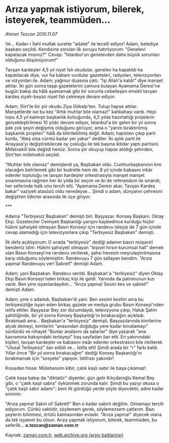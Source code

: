 # Arıza yapmak istiyorum, bilerek, isteyerek, teammüden...

*Ahmet Tezcan 2010.11.07*

<td class="columnist-detail">
<p>Ve... Kader-i İlahî mutlak surette "adalet" ile tecelli ediyor! Adam, belediye başkanı seçildi. Kendisine sorulan ilk soruyu hatırlıyorum: "Genelevi kapatacak mısınız?" Cevap: "İstanbul'un genelevden daha büyük sorunları olduğunu düşünüyorum!"</p>
<p>
<div id="haberMetinDiv">
<p>Tavşan kardeşler 4,5 yıl niyet falı okudular, genelev ha kapatıldı ha kapatılacak diye, vur ha babam vurdular gazeteleri, radyoları, televizyonları ve vizyonları ile. Adam; yağmur duasına çıktı. "İşi Allah'a kaldı!" diye manşet attılar. İki gün sonra taşıp gazetelerini çamura bulayan Ayamama Deresi'ne bugün bakıp da hâlâ ayamamak gibi bir sorunla cebelleşen emekli tavşan kardeş siyah-beyaz niyet falı çekmeye devam ediyor.
<p>Adam; Siirt'te bir şiir okudu Ziya Gökalp'ten. Tutup hapse attılar. Manşetlerde ise bu kez "Artık muhtar bile olamaz!" kahkahası vardı. Hepi topu 4,5 yıl kalmıştı başkanlık koltuğunda, 4,5 yılda hazırlattığı projelerin gerçekleştirilmesi 10 yıldır devam ediyor, İstanbul'a bir gelen bir yıl sonra pek çok şeyin değişmiş olduğunu görüyor, ama o "yarım bıraktırılmış başkanlık projeleri" hâlâ da bitirilebilmiş değil. Adam; hapisten çıkıp parti kurdu, "Ateş olsa cürmü kadar yer yakar" dediler. İki aylık parti ile Anayasa'yı değiştirebilecek oy çokluğu ile tek başına iktidar yaptı partisini. Milletvekili bile değildi henüz. Sonra şiir okuyup hapse atıldığı şehirden, Siirt'ten milletvekili seçildi.
<p>"Muhtar bile olamaz" demişlerdi ya, Başbakan oldu. Cumhurbaşkanının kim olacağını belirlemek gibi bir kudretle hem de. 8 yıl içinde babasını inkâr edenler topluluğu ve tavşan kardeşler orkestrasıyla manşet manşet sıvanmasına rağmen her iki yılda bir seçim ve iki de referandum ile sınandı, her seferinde halk onu tercih etti. "Ayamama Deresi akar, Tavşan Kardeş bakar" vaziyeti atasözü oldu neredeyse... Şimdi o adam, dünyanın çehresini değiştiren liderler arasında ilk üçe giriyor.
<p>***
<p>Adama "Terbiyesiz Başbakan" demişti biri. Başyazar. Konsey Başkanı. Oktay Ekşi. Gazeteciler Cemiyeti Başkanlığı yarışını kaybedince kurduğu hiçbir hükmi şahsiyeti olmayan Basın Konseyi için randevu isteyip de 7 gün içinde cevap alamadığı için televizyonlara çıkıp "Terbiyesiz Başbakan" demişti.
<p>İlk defa açıklıyorum: O sırada "terbiyesiz" dediği adamın basın müşaviri bendeniz idim. Hükmi şahsiyeti olmayan "kişisel hırsın kurumsal hali" demek olan Basın Konseyi'ne randevu verilerek, şahsi hevesin meşrulaştırılmasına karşı olduğumu söylemiştim. Randevuyu 7 gün sallayan bendim. "Arıza yapma! Randevuyu ver! Sabret!" demişti Adam.
<p>Adam; yani Başbakan. Randevu verildi. Başbakan'a "terbiyesiz" diyen Oktay Ekşi Basın Konseyi'nden birkaç kişi ile geldi. Yanında da patronunun kızı vardı. Ben yine isyanlardaydım... "Arıza yapma! Sesini kes ve sabret!" demişti Adam.
<p>Adam; yine o adamdı, Başbakan'dı yani. Ben sesimi kestim ama bu terbiyesizliğe isyan eden birkaç gazete ve medya grubu Basın Konseyi'nden istifa ettiler. Başyazar Bey zor durumdaydı, televizyona çıkıp, Haluk Şahin şahitliğinde, bir yıl sonra Konsey Başkanlığı'nı bırakacağını açıkladı. Bırakmadı ama... Başbakan'a "terbiyesiz" demişti. Başyazılarında kimilerine alçak demeyi, kimilerini "anasından doğduğu yere kadar kovalamayı" sürdürdü ve nihayet "Bunlar analarını da satarlar" diye yazarak "ana kavramına bakışındaki terbiyeyi" baş sayfadan ilan etti. En yakınındaki kişileri, tavşan kardeşler ve babasını inkâr edenler orkestrasını bile irkilterek "Ulusal Terbiyesiz" ilan edildi ve... İstifa etti! Şimdi arada bir "r" farkı kaldı. Yıllar önce "Bir yıl sonra bırakacağım" dediği Konsey Başkanlığı'nı bırakmamak için "sosyete" yapıyor. İstifrası yakındır!
<p>Kıssadan hisse: Mütebessim kibir, çatık kaşlı sabır ile başa çıkamaz!
<p>Çatık kaşa bakıp da "diktatör" diyenler, gün gelir Kılıçdaroğlu Kemal Bey gibi, o "çatık kaşlı sabra" öykünmek zorunda kalır. Şimdi bu yazıyı okusa o "çatık kaşlı sabır adamı"; beni ilk gördüğü yerde şöyle diyecektir, adım kadar eminim:
<p>"Arıza yapma! Sakin ol! Sabret!" Ben o kadar sabırlı değilim. Olmamayı tercih ediyorum. Çünkü vaktidir, söylemem gerek, söylemezsem çatlarım. Bazı şeylerin bilinmesi, örtülü kalmasından evladır. "Arıza yapma!" diyecek olana da tek isyanım bu olsun. Arıza yapmak istiyorum, bilerek, teammüden, bu seferlik...<b> a.tezcan@zaman.com.tr</b></p></p></p></p></p></p></p></p></p></p></p></div>
</p>
<a href="http://web.archive.org/web/20110222221745/mailto:/">
</a></td>

Kaynak: [zaman.com.tr](http://zaman.com.tr/yazar.do?yazino=1049652), [web.archive.org (arşiv bağlantısı)](http://web.archive.org/web/20110222221745/http://www.zaman.com.tr:80/yazar.do?yazino=1049652)
